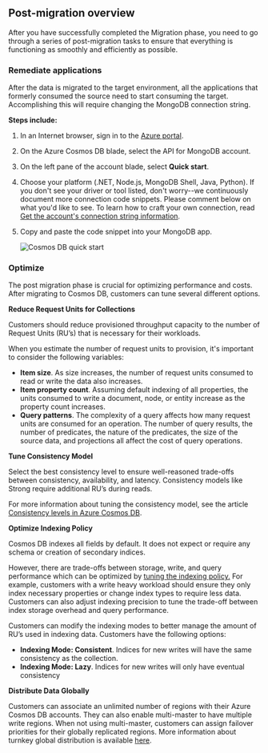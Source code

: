 ## Post-migration overview

After you have successfully completed the Migration phase, you need to go through a series of post-migration tasks to ensure that everything is functioning as smoothly and efficiently as possible. 
 
### Remediate applications

After the data is migrated to the target environment, all the applications that formerly consumed the source need to start consuming the target. Accomplishing this will require changing the MongoDB connection string. 

**Steps include:**

1. In an Internet browser, sign in to the [Azure portal](https://portal.azure.com/).

2. On the Azure Cosmos DB blade, select the API for MongoDB account.  

3. On the left pane of the account blade, select **Quick start**.  

4. Choose your platform (.NET, Node.js, MongoDB Shell, Java, Python). If you don't see your driver or tool listed, don't worry--we continuously document more connection code snippets. Please comment below on what you'd like to see. To learn how to craft your own connection, read [Get the account's connection string information](https://docs.microsoft.com/azure/cosmos-db/connect-mongodb-account). 

5. Copy and paste the code snippet into your MongoDB app.

    ![Cosmos DB quick start](https://mpbdevcontent.azureedge.net/Images/scenario-assets/mongo-to-cosmos/mongo-quick-start.png)

### Optimize  

The post migration phase is crucial for optimizing performance and costs. After migrating to Cosmos DB, customers can tune several different options. 

**Reduce Request Units for Collections** 

Customers should reduce provisioned throughput capacity to the number of Request Units (RU’s) that is necessary for their workloads.

When you estimate the number of request units to provision, it's important to consider the following variables: 

- **Item size**. As size increases, the number of request units consumed to read or write the data also increases. 
- **Item property count**. Assuming default indexing of all properties, the units consumed to write a document, node, or entity increase as the property count increases.
- **Query patterns**. The complexity of a query affects how many request units are consumed for an operation. The number of query results, the number of predicates, the nature of the predicates, the size of the source data, and projections all affect the cost of query operations.

**Tune Consistency Model**

Select the best consistency level to ensure well-reasoned trade-offs between consistency, availability, and latency. Consistency models like Strong require additional RU’s during reads.

For more information about tuning the consistency model, see the article [Consistency levels in Azure Cosmos DB](https://docs.microsoft.com/en-us/azure/cosmos-db/consistency-levels).

**Optimize Indexing Policy**

Cosmos DB indexes all fields by default. It does not expect or require any schema or creation of secondary indices.  

However, there are trade-offs between storage, write, and query performance which can be optimized by [tuning the indexing policy.](https://docs.microsoft.com/en-us/azure/cosmos-db/mongodb-indexing) For example, customers with a write heavy workload should ensure they only index necessary properties or change index types to require less data. Customers can also adjust indexing precision to tune the trade-off between index storage overhead and query performance.

Customers can modify the indexing modes to better manage the amount of RU’s used in indexing data. Customers have the following options:

- **Indexing Mode: Consistent**. Indices for new writes will have the same consistency as the collection.
- **Indexing Mode: Lazy**. Indices for new writes will only have eventual consistency 

**Distribute Data Globally**

Customers can associate an unlimited number of regions with their Azure Cosmos DB accounts. They can also enable multi-master to have multiple write regions. When not using multi-master, customers can assign failover priorities for their globally replicated regions. More information about turnkey global distribution is available [here](https://docs.microsoft.com/azure/cosmos-db/distribute-data-globally-turnkey).
